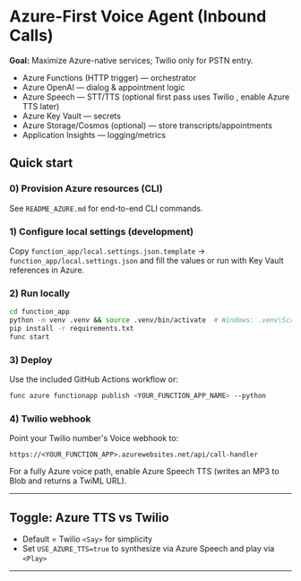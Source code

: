 # Azure-First Voice Agent (Inbound Calls)

**Goal:** Maximize Azure-native services; Twilio only for PSTN entry.
- Azure Functions (HTTP trigger) — orchestrator
- Azure OpenAI — dialog & appointment logic
- Azure Speech — STT/TTS (optional first pass uses Twilio <Say>, enable Azure TTS later)
- Azure Key Vault — secrets
- Azure Storage/Cosmos (optional) — store transcripts/appointments
- Application Insights — logging/metrics

## Quick start

### 0) Provision Azure resources (CLI)
See `README_AZURE.md` for end-to-end CLI commands.

### 1) Configure local settings (development)
Copy `function_app/local.settings.json.template` → `function_app/local.settings.json` and fill the values or run with Key Vault references in Azure.

### 2) Run locally
```bash
cd function_app
python -m venv .venv && source .venv/bin/activate  # Windows: .venv\Scripts\activate
pip install -r requirements.txt
func start
```

### 3) Deploy
Use the included GitHub Actions workflow or:
```bash
func azure functionapp publish <YOUR_FUNCTION_APP_NAME> --python
```

### 4) Twilio webhook
Point your Twilio number's Voice webhook to:
```
https://<YOUR_FUNCTION_APP>.azurewebsites.net/api/call-handler
```
For a fully Azure voice path, enable Azure Speech TTS (writes an MP3 to Blob and returns a TwiML <Play> URL).

---

## Toggle: Azure TTS vs Twilio <Say>
- Default = Twilio `<Say>` for simplicity
- Set `USE_AZURE_TTS=true` to synthesize via Azure Speech and play via `<Play>`

---

